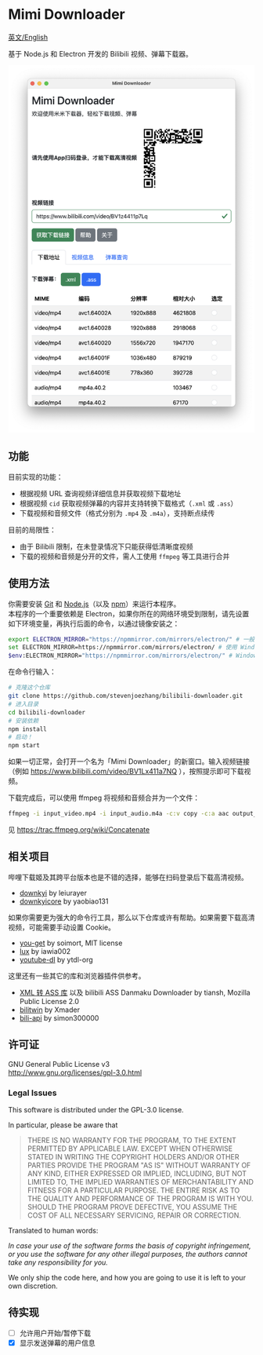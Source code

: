 # Mimi Downloader

[英文/English](README.EN.md)

基于 Node.js 和 Electron 开发的 Bilibili 视频、弹幕下载器。

![](screenshot.png)

## 功能

目前实现的功能：
- 根据视频 URL 查询视频详细信息并获取视频下载地址
- 根据视频 `cid` 获取视频弹幕的内容并支持转换下载格式（`.xml` 或 `.ass`）
- 下载视频和音频文件（格式分别为 `.mp4` 及 `.m4a`），支持断点续传

目前的局限性：
- 由于 Bilibili 限制，在未登录情况下只能获得低清晰度视频
- 下载的视频和音频是分开的文件，需人工使用 `ffmpeg` 等工具进行合并

## 使用方法

你需要安装 [Git](https://git-scm.com) 和 [Node.js](https://nodejs.org/en/download)（以及 [npm](http://npmjs.com)）来运行本程序。  
本程序的一个重要依赖是 Electron，如果你所在的网络环境受到限制，请先设置如下环境变量，再执行后面的命令，以通过镜像安装之：
```bash
export ELECTRON_MIRROR="https://npmmirror.com/mirrors/electron/" # 一般的 *NIX 命令行
set ELECTRON_MIRROR=https://npmmirror.com/mirrors/electron/ # 使用 Windows CMD 命令行
$env:ELECTRON_MIRROR="https://npmmirror.com/mirrors/electron/" # Windows PowerShell
```

在命令行输入：
```bash
# 克隆这个仓库
git clone https://github.com/stevenjoezhang/bilibili-downloader.git
# 进入目录
cd bilibili-downloader
# 安装依赖
npm install
# 启动！
npm start
```
如果一切正常，会打开一个名为「Mimi Downloader」的新窗口。输入视频链接（例如 https://www.bilibili.com/video/BV1Lx411a7NQ ），按照提示即可下载视频。

下载完成后，可以使用 ffmpeg 将视频和音频合并为一个文件：
```bash
ffmpeg -i input_video.mp4 -i input_audio.m4a -c:v copy -c:a aac output_file.mp4
```
见 https://trac.ffmpeg.org/wiki/Concatenate

## 相关项目

哔哩下载姬及其跨平台版本也是不错的选择，能够在扫码登录后下载高清视频。

- [downkyi](https://github.com/leiurayer/downkyi) by leiurayer
- [downkyicore](https://github.com/yaobiao131/downkyicore) by yaobiao131

如果你需要更为强大的命令行工具，那么以下仓库或许有帮助。如果需要下载高清视频，可能需要手动设置 Cookie。

- [you-get](https://github.com/soimort/you-get) by soimort, MIT license
- [lux](https://github.com/iawia002/lux) by iawia002
- [youtube-dl](https://github.com/ytdl-org/youtube-dl) by ytdl-org

这里还有一些其它的库和浏览器插件供参考。

- [XML 转 ASS 库](https://github.com/tiansh/us-danmaku) 以及 bilibili ASS Danmaku Downloader by tiansh, Mozilla Public License 2.0
- [bilitwin](https://github.com/Xmader/bilitwin) by Xmader
- [bili-api](https://github.com/simon300000/bili-api) by simon300000

## 许可证

GNU General Public License v3  
http://www.gnu.org/licenses/gpl-3.0.html

### Legal Issues

This software is distributed under the GPL-3.0 license.

In particular, please be aware that

> THERE IS NO WARRANTY FOR THE PROGRAM, TO THE EXTENT PERMITTED BY APPLICABLE LAW.  EXCEPT WHEN OTHERWISE STATED IN WRITING THE COPYRIGHT HOLDERS AND/OR OTHER PARTIES PROVIDE THE PROGRAM "AS IS" WITHOUT WARRANTY OF ANY KIND, EITHER EXPRESSED OR IMPLIED, INCLUDING, BUT NOT LIMITED TO, THE IMPLIED WARRANTIES OF MERCHANTABILITY AND FITNESS FOR A PARTICULAR PURPOSE.  THE ENTIRE RISK AS TO THE QUALITY AND PERFORMANCE OF THE PROGRAM IS WITH YOU.  SHOULD THE PROGRAM PROVE DEFECTIVE, YOU ASSUME THE COST OF ALL NECESSARY SERVICING, REPAIR OR CORRECTION.

Translated to human words:

*In case your use of the software forms the basis of copyright infringement, or you use the software for any other illegal purposes, the authors cannot take any responsibility for you.*

We only ship the code here, and how you are going to use it is left to your own discretion.

## 待实现

- [ ] 允许用户开始/暂停下载
- [x] 显示发送弹幕的用户信息
